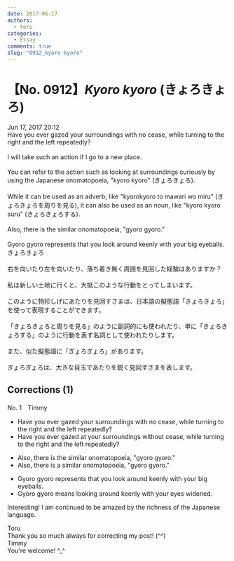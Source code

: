 ```yaml
---
date: 2017-06-17
authors:
  - toru
categories:
  - Essay
comments: true
slug: "0912_kyoro-kyoro"
---
```


# 【No. 0912】<strong><em>Kyoro kyoro</em></strong> (きょろきょろ)
<div class="date">Jun 17, 2017 20:12</div>
<div id="post"><div id="body_show_ori">
Have you ever gazed your surroundings with no cease, while turning to the right and the left repeatedly?<br/><br/>I will take such an action if I go to a new place.<br/><br/>You can refer to the action such as looking at surroundings curiously by using the Japanese onomatopoeia, "kyoro kyoro" (きょろきょろ). <br/><br/>While it can be used as an adverb, like "kyorokyoro to mawari wo miru" (きょろきょろを周りを見る), it can also be used as an noun, like "kyoro kyoro suru" (きょろきょろする).<br/><br/>Also, there is the similar onomatopoeia, "gyoro gyoro."<br/><br/>Gyoro gyoro represents that you look around keenly with your big eyeballs.
</div></div>

<!-- more -->

<div id="post_ja"><div id="body_show_mo">
きょろきょろ<br/><br/>右を向いたり左を向いたり、落ち着き無く周囲を見回した経験はありますか？<br/><br/>私は新しい土地に行くと、大抵このような行動をとってしまいます。<br/><br/>このように物珍しげにあたりを見回すさまは、日本語の擬態語「きょろきょろ」を使って表現することができます。<br/><br/>「きょろきょろと周りを見る」のように副詞的にも使われたり、単に「きょろきょろする」のように行動を表す名詞として使われたりします。<br/><br/>また、似た擬態語に「ぎょろぎょろ」があります。<br/><br/>ぎょろぎょろは、大きな目玉であたりを鋭く見回すさまを表します。
</div></div>

## Corrections (1)
<div id="block"><div class="first_name"> No. 1　<span class="just_name">Timmy</span></div><div id="block2">
<ul class="correction_field">
<li class="incorrect">Have you ever gazed your surroundings with no cease, while turning to the right and the left repeatedly?</li>
<li class="corrected correct">
Have you ever gazed <span class="f_blue">at</span> your surroundings with<span class="f_blue">out</span> cease, while turning to the right and the left repeatedly?
</li>
</ul>
<ul class="correction_field">
<li class="incorrect">Also, there is the similar onomatopoeia, "gyoro gyoro."</li>
<li class="corrected correct">
Also, there is <span class="f_blue">a</span> similar onomatopoeia, "gyoro gyoro."
</li>
</ul>
<ul class="correction_field">
<li class="incorrect">Gyoro gyoro represents that you look around keenly with your big eyeballs.</li>
<li class="corrected correct">
Gyoro gyoro <span class="f_blue">means </span>look<span class="f_blue">ing</span> around keenly with your eyes <span class="f_blue">widened</span>.
</li>
</ul>
<p class="comment_small">
 Interesting! I am continued to be amazed by the richness of the Japanese language.
</p>

</div><div class="name"><span class="just_name">Toru</span><br>
Thank you so much always for correcting my post! (^^)
</div>
<div class="name"><span class="just_name">Timmy</span><br>
You're welcome! ^_^
</div>
</div>
